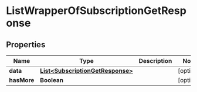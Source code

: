 
# ListWrapperOfSubscriptionGetResponse

## Properties
Name | Type | Description | Notes
------------ | ------------- | ------------- | -------------
**data** | [**List&lt;SubscriptionGetResponse&gt;**](SubscriptionGetResponse.md) |  |  [optional]
**hasMore** | **Boolean** |  |  [optional]



